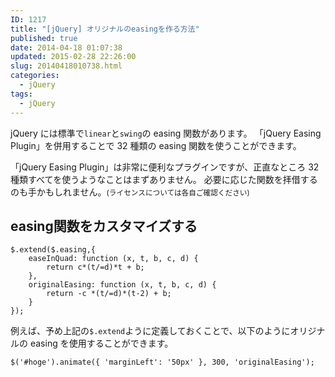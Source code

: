 ```yaml
---
ID: 1217
title: "[jQuery] オリジナルのeasingを作る方法"
published: true
date: 2014-04-18 01:07:38
updated: 2015-02-28 22:26:00
slug: 20140418010738.html
categories:
  - jQuery
tags:
  - jQuery
---
```


jQuery には標準で<code>linear</code>と<code>swing</code>の easing 関数があります。
「jQuery Easing Plugin」を併用することで 32 種類の easing 関数を使うことができます。

<!--more-->

「jQuery Easing Plugin」は非常に便利なプラグインですが、正直なところ 32 種類すべてを使うようなことはまずありません。
必要に応じた関数を拝借するのも手かもしれません。<small>(ライセンスについては各自ご確認ください)</small>

<h2>easing関数をカスタマイズする</h2>
<pre class="language-javascript"><code>$.extend($.easing,{
    easeInQuad: function (x, t, b, c, d) {
        return c*(t/=d)*t + b;
    },
    originalEasing: function (x, t, b, c, d) {
        return -c *(t/=d)*(t-2) + b;
    }
});</code></pre>

例えば、予め上記の<code>\$.extend</code>ように定義しておくことで、以下のようにオリジナルの easing を使用することができます。

<pre class="language-javascript"><code>$('#hoge').animate({ 'marginLeft': '50px' }, 300, 'originalEasing');</code></pre>

